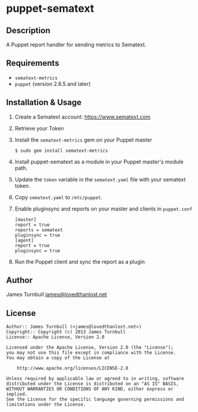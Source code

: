 puppet-sematext
==================

Description
-----------

A Puppet report handler for sending metrics to Sematext.

Requirements
------------

* `sematext-metrics`
* `puppet` (version 2.6.5 and later)

Installation & Usage
--------------------

1. Create a Sematext account: https://www.sematext.com

2. Retrieve your Token

3.  Install the `sematext-metrics` gem on your Puppet master

        $ sudo gem install sematext-metrics

4.  Install puppet-sematext as a module in your Puppet master's module
    path.

5.  Update the `token` variable in the `sematext.yaml` file with
    your sematext token.

6.  Copy `sematext.yaml` to `/etc/puppet`.

7.  Enable pluginsync and reports on your master and clients in `puppet.conf`

        [master]
        report = true
        reports = sematext
        pluginsync = true
        [agent]
        report = true
        pluginsync = true

8.  Run the Puppet client and sync the report as a plugin

Author
------

James Turnbull <james@lovedthanlost.net>

License
-------

    Author:: James Turnbull (<james@lovedthanlost.net>)
    Copyright:: Copyright (c) 2013 James Turnbull
    License:: Apache License, Version 2.0

    Licensed under the Apache License, Version 2.0 (the "License");
    you may not use this file except in compliance with the License.
    You may obtain a copy of the License at

        http://www.apache.org/licenses/LICENSE-2.0

    Unless required by applicable law or agreed to in writing, software
    distributed under the License is distributed on an "AS IS" BASIS,
    WITHOUT WARRANTIES OR CONDITIONS OF ANY KIND, either express or implied.
    See the License for the specific language governing permissions and
    limitations under the License.

